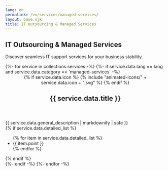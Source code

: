 ```yaml
---
lang: en
permalink: /en/services/managed-services/
layout: base.njk
title: IT Outsourcing & Managed Services
---
```

<section class="page-section">
    <div class="container">
        <div class="section-title text-center" data-aos="fade-up">
            <h1>IT Outsourcing & Managed Services</h1>
            <p>Discover seamless IT support services for your business stability.</p>
        </div>
        <div class="service-content-wrapper" data-aos="fade-up" data-aos-delay="200">
            {%- for service in collections.services -%}
                {%- if service.data.lang == lang and service.data.category == 'managed-services' -%}
                    <article class="service-full-item">
                        <header class="service-full-header">
                            <div class="service-full-icon">
                            {% if service.data.icon %}
                                {% include "animated-icons/" + service.data.icon + ".svg" %}
                            {% endif %}
                            </div>
                            <h2>{{ service.data.title }}</h2>
                        </header>
                        <div class="service-full-description">
                            {{ service.data.general_description | markdownify | safe }}
                        </div>
                        {% if service.data.detailed_list %}
                        <ul class="service-detailed-list">
                            {% for item in service.data.detailed_list %}
                            <li>{{ item.point }}</li>
                            {% endfor %}
                        </ul>
                        {% endif %}
                    </article>
                {%- endif -%}
            {%- endfor -%}
        </div>
    </div>
</section>
